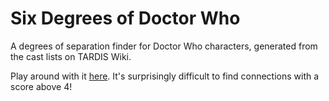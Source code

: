 # Six Degrees of Doctor Who

A degrees of separation finder for Doctor Who characters, generated from the cast lists on TARDIS Wiki.

Play around with it [here](https://owlks4.github.io/six-degrees-of-doctor-who/). It's surprisingly difficult to find connections with a score above 4!